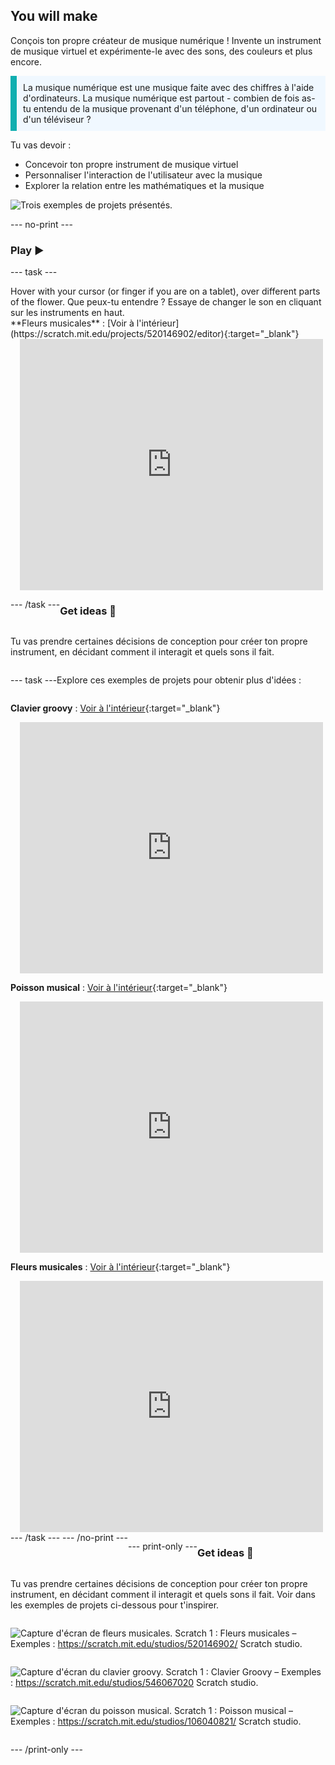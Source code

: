 ## You will make

Conçois ton propre créateur de musique numérique ! Invente un instrument de musique virtuel et expérimente-le avec des sons, des couleurs et plus encore.

<p style="border-left: solid; border-width:10px; border-color: #0faeb0; background-color: aliceblue; padding: 10px;">
La musique numérique est une musique faite avec des chiffres à l'aide d'ordinateurs. La musique numérique est partout - combien de fois as-tu entendu de la musique provenant d'un téléphone, d'un ordinateur ou d'un téléviseur ?
</p>

Tu vas devoir :
+ Concevoir ton propre instrument de musique virtuel
+ Personnaliser l'interaction de l'utilisateur avec la musique
+ Explorer la relation entre les mathématiques et la musique

![Trois exemples de projets présentés.](images/musical-showcase.png)

--- no-print ---

### Play ▶️

--- task ---

<div style="display: flex; flex-wrap: wrap">
<div style="flex-basis: 175px; flex-grow: 1">  
Hover with your cursor (or finger if you are on a tablet), over different parts of the flower. Que peux-tu entendre ? Essaye de changer le son en cliquant sur les instruments en haut.

</div>
<div>
**Fleurs musicales** : [Voir à l'intérieur](https://scratch.mit.edu/projects/520146902/editor){:target="_blank"}
<div class="scratch-preview" style="margin-left: 15px;">
  <iframe allowtransparency="true" width="485" height="402" src="https://scratch.mit.edu/projects/embed/520146902/?autostart=false" frameborder="0"></iframe>
</div>

</div>

--- /task ---

### Get ideas 💭

Tu vas prendre certaines décisions de conception pour créer ton propre instrument, en décidant comment il interagit et quels sons il fait.

--- task ---

Explore ces exemples de projets pour obtenir plus d'idées :

**Clavier groovy** : [Voir à l'intérieur](https://scratch.mit.edu/projects/546067020/editor){:target="_blank"}
<div class="scratch-preview" style="margin-left: 15px;">
  <iframe allowtransparency="true" width="485" height="402" src="https://scratch.mit.edu/projects/embed/546067020/?autostart=false" frameborder="0"></iframe>
</div>

**Poisson musical** : [Voir à l'intérieur](https://scratch.mit.edu/projects/106040821/editor){:target="_blank"}
<div class="scratch-preview" style="margin-left: 15px;">
  <iframe allowtransparency="true" width="485" height="402" src="https://scratch.mit.edu/projects/embed/106040821/?autostart=false" frameborder="0"></iframe>
</div>

**Fleurs musicales** : [Voir à l'intérieur](https://scratch.mit.edu/projects/520146902/editor){:target="_blank"}
<div class="scratch-preview" style="margin-left: 15px;">
  <iframe allowtransparency="true" width="485" height="402" src="https://scratch.mit.edu/projects/embed/520146902/?autostart=false" frameborder="0"></iframe>
</div>
--- /task --- --- /no-print ---

--- print-only ---

### Get ideas 💭

Tu vas prendre certaines décisions de conception pour créer ton propre instrument, en décidant comment il interagit et quels sons il fait. Voir dans les exemples de projets ci-dessous pour t'inspirer.

![Capture d'écran de fleurs musicales.](images/musical-flowers.png) Scratch 1 : Fleurs musicales – Exemples : https://scratch.mit.edu/studios/520146902/ Scratch studio.

![Capture d'écran du clavier groovy.](images/groovy-keyboard.png) Scratch 1 : Clavier Groovy – Exemples : https://scratch.mit.edu/studios/546067020 Scratch studio.

![Capture d'écran du poisson musical.](images/musical-fish.png) Scratch 1 : Poisson musical – Exemples : https://scratch.mit.edu/studios/106040821/ Scratch studio.


--- /print-only ---
